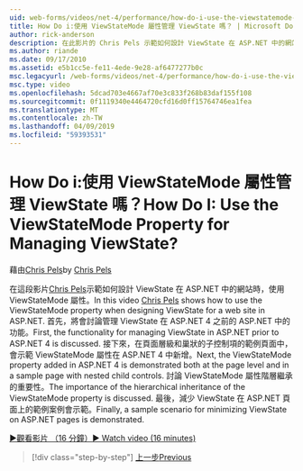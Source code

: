 ```yaml
---
uid: web-forms/videos/net-4/performance/how-do-i-use-the-viewstatemode-property-for-managing-viewstate
title: How Do i:使用 ViewStateMode 屬性管理 ViewState 嗎？ | Microsoft Docs
author: rick-anderson
description: 在此影片的 Chris Pels 示範如何設計 ViewState 在 ASP.NET 中的網站時，使用 ViewStateMode 屬性。
ms.author: riande
ms.date: 09/17/2010
ms.assetid: e5b1cc5e-fe11-4ede-9e28-af6477277b0c
msc.legacyurl: /web-forms/videos/net-4/performance/how-do-i-use-the-viewstatemode-property-for-managing-viewstate
msc.type: video
ms.openlocfilehash: 5dcad703e4667af70e3c833f268b83daf155f108
ms.sourcegitcommit: 0f1119340e4464720cfd16d0ff15764746ea1fea
ms.translationtype: MT
ms.contentlocale: zh-TW
ms.lasthandoff: 04/09/2019
ms.locfileid: "59393531"
---
```

# <a name="how-do-i-use-the-viewstatemode-property-for-managing-viewstate"></a><span data-ttu-id="22727-104">How Do i:使用 ViewStateMode 屬性管理 ViewState 嗎？</span><span class="sxs-lookup"><span data-stu-id="22727-104">How Do I: Use the ViewStateMode Property for Managing ViewState?</span></span>

<span data-ttu-id="22727-105">藉由[Chris Pels](https://twitter.com/chrispels)</span><span class="sxs-lookup"><span data-stu-id="22727-105">by [Chris Pels](https://twitter.com/chrispels)</span></span>

<span data-ttu-id="22727-106">在這段影片[Chris Pels](http://www.idevtech.com)示範如何設計 ViewState 在 ASP.NET 中的網站時，使用 ViewStateMode 屬性。</span><span class="sxs-lookup"><span data-stu-id="22727-106">In this video [Chris Pels](http://www.idevtech.com) shows how to use the ViewStateMode property when designing ViewState for a web site in ASP.NET.</span></span> <span data-ttu-id="22727-107">首先，將會討論管理 ViewState 在 ASP.NET 4 之前的 ASP.NET 中的功能。</span><span class="sxs-lookup"><span data-stu-id="22727-107">First, the functionality for managing ViewState in ASP.NET prior to ASP.NET 4 is discussed.</span></span> <span data-ttu-id="22727-108">接下來，在頁面層級和巢狀的子控制項的範例頁面中，會示範 ViewStateMode 屬性在 ASP.NET 4 中新增。</span><span class="sxs-lookup"><span data-stu-id="22727-108">Next, the ViewStateMode property added in ASP.NET 4 is demonstrated both at the page level and in a sample page with nested child controls.</span></span> <span data-ttu-id="22727-109">討論 ViewStateMode 屬性階層繼承的重要性。</span><span class="sxs-lookup"><span data-stu-id="22727-109">The importance of the hierarchical inheritance of the ViewStateMode property is discussed.</span></span> <span data-ttu-id="22727-110">最後，減少 ViewState 在 ASP.NET 頁面上的範例案例會示範。</span><span class="sxs-lookup"><span data-stu-id="22727-110">Finally, a sample scenario for minimizing ViewState on ASP.NET pages is demonstrated.</span></span>

[<span data-ttu-id="22727-111">&#9654;觀看影片 （16 分鐘）</span><span class="sxs-lookup"><span data-stu-id="22727-111">&#9654; Watch video (16 minutes)</span></span>](https://channel9.msdn.com/Blogs/ASP-NET-Site-Videos/how-do-i-use-the-viewstatemode-property-for-managing-viewstate)

> [!div class="step-by-step"]
> [<span data-ttu-id="22727-112">上一步</span><span class="sxs-lookup"><span data-stu-id="22727-112">Previous</span></span>](aspnet-4-quick-hit-easy-state-compression.md)
